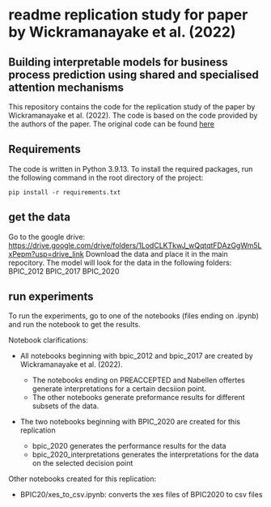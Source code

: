# readme replication study for paper by Wickramanayake et al. (2022)
## Building interpretable models for business process prediction using shared and specialised attention mechanisms

This repository contains the code for the replication study of the paper by Wickramanayake et al. (2022). The code is based on the code provided by the authors of the paper. The original code can be found [here](https://github.com/ZhipengHe/Shared-and-Specialised-Attention-based-Interpretable-Models)

## Requirements
The code is written in Python 3.9.13. To install the required packages, run the following command in the root directory of the project:
```
pip install -r requirements.txt
```

## get the data
Go to the google drive: https://drive.google.com/drive/folders/1LodCLKTkwJ_wQqtqtFDAzGgWm5LxPepm?usp=drive_link
Download the data and place it in the main repocitory. The model will look for the data in the following folders:
BPIC_2012
BPIC_2017
BPIC_2020

## run experiments

To run the experiments, go to one of the notebooks (files ending on .ipynb) and run the notebook to get the results. 

Notebook clarifications:
- All notebooks beginning with bpic_2012 and bpic_2017 are created by Wickramanayake et al. (2022). 
    - The notebooks ending on PREACCEPTED and Nabellen offertes generate interpretations for a certain decsiion point.
    - The other notebooks generate preformance results for different subsets of the data.

- The two notebooks beginning with BPIC_2020 are created for this replication
    - bpic_2020 generates the performance results for the data
    - bpic_2020_interpretations generates the interpretations for the data on the selected decision point

Other notebooks created for this replication:
- BPIC20/xes_to_csv.ipynb: converts the xes files of BPIC2020 to csv files